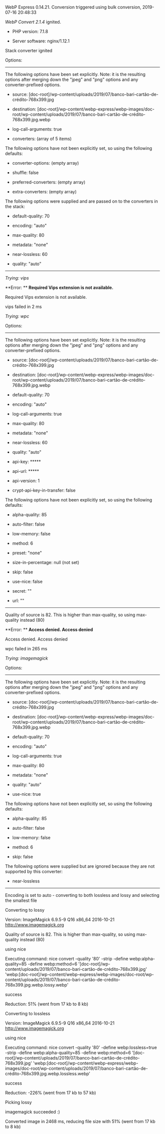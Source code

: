 WebP Express 0.14.21. Conversion triggered using bulk conversion, 2019-07-16 20:48:33

*WebP Convert 2.1.4*  ignited.
- PHP version: 7.1.8
- Server software: nginx/1.12.1

Stack converter ignited

Options:
------------
The following options have been set explicitly. Note: it is the resulting options after merging down the "jpeg" and "png" options and any converter-prefixed options.
- source: [doc-root]/wp-content/uploads/2019/07/banco-bari-cartão-de-crédito-768x399.jpg
- destination: [doc-root]/wp-content/webp-express/webp-images/doc-root/wp-content/uploads/2019/07/banco-bari-cartão-de-crédito-768x399.jpg.webp
- log-call-arguments: true
- converters: (array of 5 items)

The following options have not been explicitly set, so using the following defaults:
- converter-options: (empty array)
- shuffle: false
- preferred-converters: (empty array)
- extra-converters: (empty array)

The following options were supplied and are passed on to the converters in the stack:
- default-quality: 70
- encoding: "auto"
- max-quality: 80
- metadata: "none"
- near-lossless: 60
- quality: "auto"
------------


*Trying: vips* 

**Error: ** **Required Vips extension is not available.** 
Required Vips extension is not available.
vips failed in 2 ms

*Trying: wpc* 

Options:
------------
The following options have been set explicitly. Note: it is the resulting options after merging down the "jpeg" and "png" options and any converter-prefixed options.
- source: [doc-root]/wp-content/uploads/2019/07/banco-bari-cartão-de-crédito-768x399.jpg
- destination: [doc-root]/wp-content/webp-express/webp-images/doc-root/wp-content/uploads/2019/07/banco-bari-cartão-de-crédito-768x399.jpg.webp
- default-quality: 70
- encoding: "auto"
- log-call-arguments: true
- max-quality: 80
- metadata: "none"
- near-lossless: 60
- quality: "auto"
- api-key: *****
- api-url: *****
- api-version: 1
- crypt-api-key-in-transfer: false

The following options have not been explicitly set, so using the following defaults:
- alpha-quality: 85
- auto-filter: false
- low-memory: false
- method: 6
- preset: "none"
- size-in-percentage: null (not set)
- skip: false
- use-nice: false
- secret: ""
- url: ""
------------

Quality of source is 82. This is higher than max-quality, so using max-quality instead (80)

**Error: ** **Access denied. Access denied** 
Access denied. Access denied
wpc failed in 265 ms

*Trying: imagemagick* 

Options:
------------
The following options have been set explicitly. Note: it is the resulting options after merging down the "jpeg" and "png" options and any converter-prefixed options.
- source: [doc-root]/wp-content/uploads/2019/07/banco-bari-cartão-de-crédito-768x399.jpg
- destination: [doc-root]/wp-content/webp-express/webp-images/doc-root/wp-content/uploads/2019/07/banco-bari-cartão-de-crédito-768x399.jpg.webp
- default-quality: 70
- encoding: "auto"
- log-call-arguments: true
- max-quality: 80
- metadata: "none"
- quality: "auto"
- use-nice: true

The following options have not been explicitly set, so using the following defaults:
- alpha-quality: 85
- auto-filter: false
- low-memory: false
- method: 6
- skip: false

The following options were supplied but are ignored because they are not supported by this converter:
- near-lossless
------------

Encoding is set to auto - converting to both lossless and lossy and selecting the smallest file

Converting to lossy
Version: ImageMagick 6.9.5-9 Q16 x86_64 2016-10-21 http://www.imagemagick.org
Quality of source is 82. This is higher than max-quality, so using max-quality instead (80)
using nice
Executing command: nice convert -quality '80' -strip -define webp:alpha-quality=85 -define webp:method=6 '[doc-root]/wp-content/uploads/2019/07/banco-bari-cartão-de-crédito-768x399.jpg' 'webp:[doc-root]/wp-content/webp-express/webp-images/doc-root/wp-content/uploads/2019/07/banco-bari-cartão-de-crédito-768x399.jpg.webp.lossy.webp'
success
Reduction: 51% (went from 17 kb to 8 kb)

Converting to lossless
Version: ImageMagick 6.9.5-9 Q16 x86_64 2016-10-21 http://www.imagemagick.org
using nice
Executing command: nice convert -quality '80' -define webp:lossless=true -strip -define webp:alpha-quality=85 -define webp:method=6 '[doc-root]/wp-content/uploads/2019/07/banco-bari-cartão-de-crédito-768x399.jpg' 'webp:[doc-root]/wp-content/webp-express/webp-images/doc-root/wp-content/uploads/2019/07/banco-bari-cartão-de-crédito-768x399.jpg.webp.lossless.webp'
success
Reduction: -226% (went from 17 kb to 57 kb)

Picking lossy
imagemagick succeeded :)

Converted image in 2468 ms, reducing file size with 51% (went from 17 kb to 8 kb)
